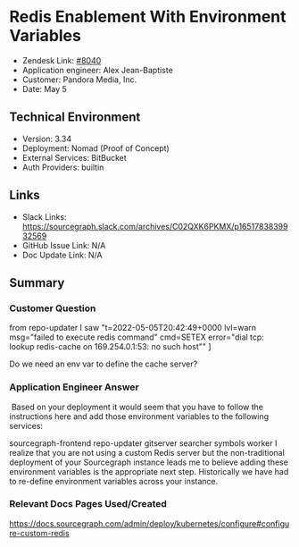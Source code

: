 ​
# Redis Enablement With Environment Variables <!-- Ticket Title  Hint: include keywords to make it searchable -->

- Zendesk Link: [#8040](https://sourcegraph.zendesk.com/agent/tickets/8040)
- Application engineer: Alex Jean-Baptiste
- Customer: Pandora Media, Inc. <!-- Redact if this contains personally identifying information -->
- Date: May 5

<!-- Data populated from integration, speak to Ben Gordon or Michael Bali if not working -->
<!-- During Internal team trial, fill missing data manually (we are waiting for all data to sync) -->

## Technical Environment
- Version: ​3.34
- Deployment: Nomad (Proof of Concept)
- External Services: BitBucket
- Auth Providers: builtin


## Links
<!-- Data for application engineer manual entry -->
- Slack Links: https://sourcegraph.slack.com/archives/C02QXK6PKMX/p1651783839932569
- GitHub Issue Link: N/A
- Doc Update Link: N/A

## Summary
### Customer Question

​from repo-updater I saw
"t=2022-05-05T20:42:49+0000 lvl=warn msg=\"failed to execute redis command\" cmd=SETEX error=\"dial tcp: lookup redis-cache on 169.254.0.1:53: no such host\""
]

​Do we need an env var to define the cache server?

### Application Engineer Answer
​
Based on your deployment it would seem that you have to follow the instructions here and add those environment variables to the following services:

sourcegraph-frontend
repo-updater
gitserver
searcher
symbols
worker
​
​I realize that you are not using a custom Redis server but the non-traditional deployment of your Sourcegraph instance leads me to believe adding these environment variables is the appropriate next step. Historically we have had to re-define environment variables across your instance.
​
​
### Relevant Docs Pages Used/Created
https://docs.sourcegraph.com/admin/deploy/kubernetes/configure#configure-custom-redis
​

<!-- Once complete, upload a copy to https://github.com/sourcegraph/support-tools-internal/tree/main/resolved-tickets as a .md file -->
<!-- Name the file 8040.md -->
